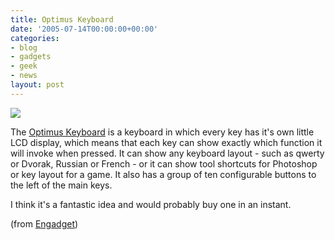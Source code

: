 ```yaml
---
title: Optimus Keyboard
date: '2005-07-14T00:00:00+00:00'
categories:
- blog
- gadgets
- geek
- news
layout: post
---
```


<a href="http://www.artlebedev.com/portfolio/optimus/"><img src="https://f001.backblazeb2.com/file/danbarber-me/images/2005-07-14-optimus-keyboard/optimus-key.jpg" class="left" /></a>

The <a href="http://www.artlebedev.com/portfolio/optimus/">Optimus Keyboard</a> is a keyboard in which every key has it's own little LCD display, which means that each key can show exactly which function it will invoke when pressed.  It can show any keyboard layout - such as qwerty or Dvorak, Russian or French - or it can show tool shortcuts for Photoshop or key layout for a game.  It also has a group of ten configurable buttons to the left of the main keys.

I think it's a fantastic idea and would probably buy one in an instant.

(from <a href="http://www.engadget.com/entry/1234000740050460/">Engadget</a>)




